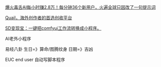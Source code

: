 [爆火毒舌AI每小时赚2.8万！每分钟36个新用户，火遍全球只因改了一句提示词](https://mp.weixin.qq.com/s/bM9vAj_h5vPeCuT9Mt-g1g)

[Quail，海外创作者的首选创收平台](https://mp.weixin.qq.com/s/YgCDDMlAzIpAEaRgnWcSkQ)

[SD变现宝：一键把comfyui工作流转换成小程序。](https://github.com/zhulu111/ComfyUI_Bxb)

AI老外小程序

易经八卦
	生日=》算命/图腾纹身
	日期=》吉凶
	
EUC end user 自动写脚本程序